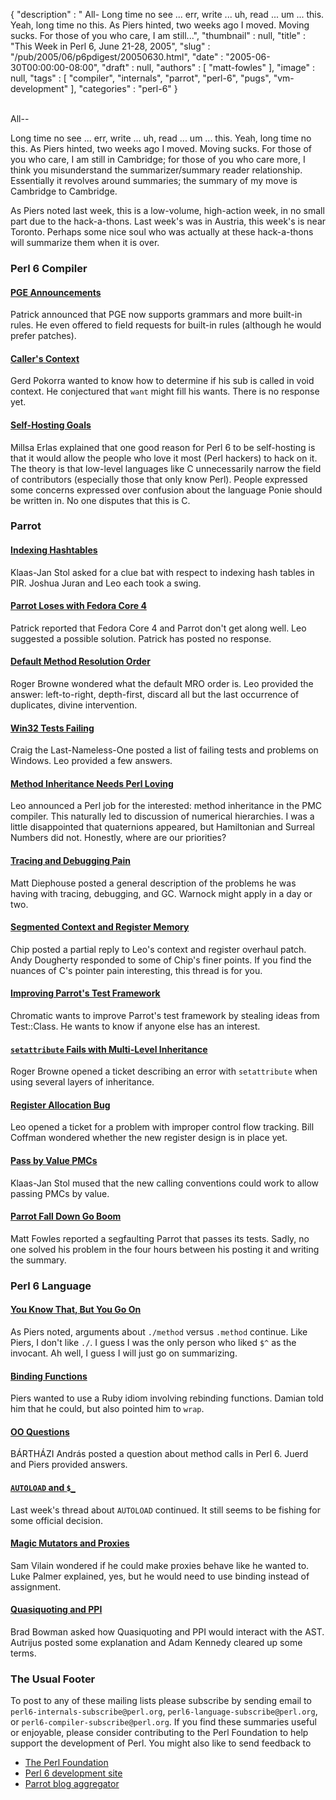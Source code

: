 {
   "description" : " All- Long time no see ... err, write ... uh, read ... um ... this. Yeah, long time no this. As Piers hinted, two weeks ago I moved. Moving sucks. For those of you who care, I am still...",
   "thumbnail" : null,
   "title" : "This Week in Perl 6, June 21-28, 2005",
   "slug" : "/pub/2005/06/p6pdigest/20050630.html",
   "date" : "2005-06-30T00:00:00-08:00",
   "draft" : null,
   "authors" : [
      "matt-fowles"
   ],
   "image" : null,
   "tags" : [
      "compiler",
      "internals",
      "parrot",
      "perl-6",
      "pugs",
      "vm-development"
   ],
   "categories" : "perl-6"
}





\
All--

Long time no see ... err, write ... uh, read ... um ... this. Yeah, long
time no this. As Piers hinted, two weeks ago I moved. Moving sucks. For
those of you who care, I am still in Cambridge; for those of you who
care more, I think you misunderstand the summarizer/summary reader
relationship. Essentially it revolves around summaries; the summary of
my move is Cambridge to Cambridge.

As Piers noted last week, this is a low-volume, high-action week, in no
small part due to the hack-a-thons. Last week's was in Austria, this
week's is near Toronto. Perhaps some nice soul who was actually at these
hack-a-thons will summarize them when it is over.

### Perl 6 Compiler

#### [PGE Announcements](http://groups-beta.google.com/group/perl.perl6.compiler/browse_frm/thread/abfc8d43c0030ae2/db08ca00d5df5bad#db08ca00d5df5bad)

Patrick announced that PGE now supports grammars and more built-in
rules. He even offered to field requests for built-in rules (although he
would prefer patches).

#### [Caller's Context](http://groups-beta.google.com/group/perl.perl6.compiler/browse_frm/thread/f26c2b6b94f58bec/4f9964a9246294c5#4f9964a9246294c5)

Gerd Pokorra wanted to know how to determine if his sub is called in
void context. He conjectured that `want` might fill his wants. There is
no response yet.

#### [Self-Hosting Goals](http://groups-beta.google.com/group/perl.perl6.compiler/browse_frm/thread/a7006466f65ed918/649a0c2ebdc39551#649a0c2ebdc39551)

Millsa Erlas explained that one good reason for Perl 6 to be
self-hosting is that it would allow the people who love it most (Perl
hackers) to hack on it. The theory is that low-level languages like C
unnecessarily narrow the field of contributors (especially those that
only know Perl). People expressed some concerns expressed over confusion
about the language Ponie should be written in. No one disputes that this
is C.

### Parrot

#### [Indexing Hashtables](http://groups-beta.google.com/group/perl.perl6.internals/browse_frm/thread/47fabb48ef7956e8/b0617764c7f5cf9d#b0617764c7f5cf9d)

Klaas-Jan Stol asked for a clue bat with respect to indexing hash tables
in PIR. Joshua Juran and Leo each took a swing.

#### [Parrot Loses with Fedora Core 4](http://groups-beta.google.com/group/perl.perl6.internals/browse_frm/thread/1d557b9589f65929/f387af585e3cea74#f387af585e3cea74)

Patrick reported that Fedora Core 4 and Parrot don't get along well. Leo
suggested a possible solution. Patrick has posted no response.

#### [Default Method Resolution Order](http://groups-beta.google.com/group/perl.perl6.internals/browse_frm/thread/95280ad597d4790d/d5dc071ccab92032#d5dc071ccab92032)

Roger Browne wondered what the default MRO order is. Leo provided the
answer: left-to-right, depth-first, discard all but the last occurrence
of duplicates, divine intervention.

#### [Win32 Tests Failing](http://groups-beta.google.com/group/perl.perl6.internals/browse_frm/thread/30bae80d039db434/38e92b8e886cb1a9#38e92b8e886cb1a9)

Craig the Last-Nameless-One posted a list of failing tests and problems
on Windows. Leo provided a few answers.

#### [Method Inheritance Needs Perl Loving](http://groups-beta.google.com/group/perl.perl6.internals/browse_frm/thread/a0dd2cb3fefa091b/1f5a59bc9780dd12#1f5a59bc9780dd12)

Leo announced a Perl job for the interested: method inheritance in the
PMC compiler. This naturally led to discussion of numerical hierarchies.
I was a little disappointed that quaternions appeared, but Hamiltonian
and Surreal Numbers did not. Honestly, where are our priorities?

#### [Tracing and Debugging Pain](http://groups-beta.google.com/group/perl.perl6.internals/browse_frm/thread/63231fc4b4354b74/8308d6a82a7391ee#8308d6a82a7391ee)

Matt Diephouse posted a general description of the problems he was
having with tracing, debugging, and GC. Warnock might apply in a day or
two.

#### [Segmented Context and Register Memory](http://groups-beta.google.com/group/perl.perl6.internals/browse_frm/thread/aac073aea211da64/3eb0faddd82cf78f#3eb0faddd82cf78f)

Chip posted a partial reply to Leo's context and register overhaul
patch. Andy Dougherty responded to some of Chip's finer points. If you
find the nuances of C's pointer pain interesting, this thread is for
you.

#### [Improving Parrot's Test Framework](http://groups-beta.google.com/group/perl.perl6.internals/browse_frm/thread/d9c6844fdd0370dd/89aeb7672bec78f4#89aeb7672bec78f4)

Chromatic wants to improve Parrot's test framework by stealing ideas
from Test::Class. He wants to know if anyone else has an interest.

#### [`setattribute` Fails with Multi-Level Inheritance](http://groups-beta.google.com/group/perl.perl6.internals/browse_frm/thread/aa53a7af485b291f/7063cd92d09e5fa0#7063cd92d09e5fa0)

Roger Browne opened a ticket describing an error with `setattribute`
when using several layers of inheritance.

#### [Register Allocation Bug](http://groups-beta.google.com/group/perl.perl6.internals/browse_frm/thread/6c5863248089d19c/a86685a0a333ba85#a86685a0a333ba85)

Leo opened a ticket for a problem with improper control flow tracking.
Bill Coffman wondered whether the new register design is in place yet.

#### [Pass by Value PMCs](http://groups-beta.google.com/group/perl.perl6.internals/browse_frm/thread/a3e7c1a8234ed020/e249e566eb001b7b#e249e566eb001b7b)

Klaas-Jan Stol mused that the new calling conventions could work to
allow passing PMCs by value.

#### [Parrot Fall Down Go Boom](http://groups-beta.google.com/group/perl.perl6.internals/browse_frm/thread/a49d5b1ae8374fc1/844cb69766ad6b3e#844cb69766ad6b3e)

Matt Fowles reported a segfaulting Parrot that passes its tests. Sadly,
no one solved his problem in the four hours between his posting it and
writing the summary.

### Perl 6 Language

#### [You Know That, But You Go On](http://groups-beta.google.com/group/perl.perl6.language/browse_frm/thread/792e4adc208c9568/f4ca247b7b29cf04#f4ca247b7b29cf04)

As Piers noted, arguments about `./method` versus `.method` continue.
Like Piers, I don't like `./`. I guess I was the only person who liked
`$^` as the invocant. Ah well, I guess I will just go on summarizing.

#### [Binding Functions](http://groups-beta.google.com/group/perl.perl6.language/browse_frm/thread/257b160616561992/d396c7a60a1d47a7#d396c7a60a1d47a7)

Piers wanted to use a Ruby idiom involving rebinding functions. Damian
told him that he could, but also pointed him to `wrap`.

#### [OO Questions](http://groups-beta.google.com/group/perl.perl6.language/browse_frm/thread/caf03c9ef13ce6e5/8b7df20d9c8e6aab#8b7df20d9c8e6aab)

BÁRTHÁZI András posted a question about method calls in Perl 6. Juerd
and Piers provided answers.

#### [`AUTOLOAD` and `$_`](http://groups-beta.google.com/group/perl.perl6.language/browse_frm/thread/69acf71fe3cc023e/01dcb95c7294c925#01dcb95c7294c925)

Last week's thread about `AUTOLOAD` continued. It still seems to be
fishing for some official decision.

#### [Magic Mutators and Proxies](http://groups-beta.google.com/group/perl.perl6.language/browse_frm/thread/5196c30a34c9d60a/87bf624ff2f251be#87bf624ff2f251be)

Sam Vilain wondered if he could make proxies behave like he wanted to.
Luke Palmer explained, yes, but he would need to use binding instead of
assignment.

#### [Quasiquoting and PPI](http://groups-beta.google.com/group/perl.perl6.language/browse_frm/thread/d1335f4b4c548a25/f4ab8859af6f2269#f4ab8859af6f2269)

Brad Bowman asked how Quasiquoting and PPI would interact with the AST.
Autrijus posted some explanation and Adam Kennedy cleared up some terms.

### The Usual Footer

To post to any of these mailing lists please subscribe by sending email
to `perl6-internals-subscribe@perl.org`,
`perl6-language-subscribe@perl.org`, or
`perl6-compiler-subscribe@perl.org`. If you find these summaries useful
or enjoyable, please consider contributing to the Perl Foundation to
help support the development of Perl. You might also like to send
feedback to

-   [The Perl Foundation](http://donate.perl-foundation.org/)
-   [Perl 6 development site](http://dev.perl.org/perl6/)
-   [Parrot blog aggregator](http://planet.parrotcode.org/)


